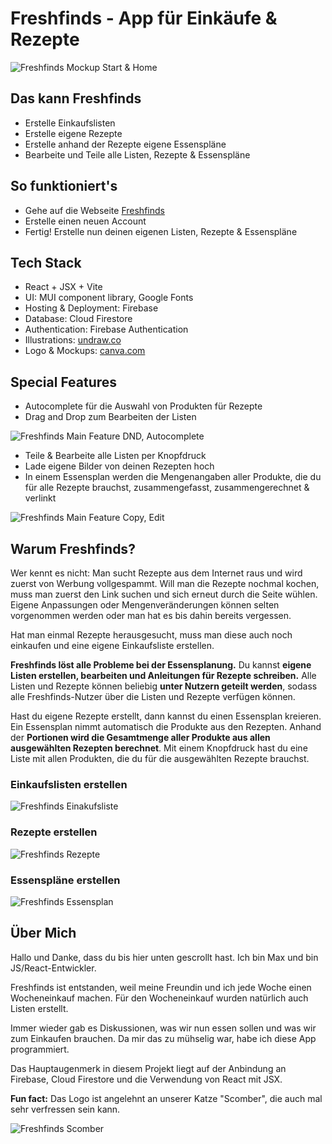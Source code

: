 # Freshfinds - App für Einkäufe & Rezepte

![Freshfinds Mockup Start & Home](public/mockups/freshfinds-banner-github.png)

## Das kann Freshfinds

- Erstelle Einkaufslisten
- Erstelle eigene Rezepte
- Erstelle anhand der Rezepte eigene Essenspläne
- Bearbeite und Teile alle Listen, Rezepte & Essenspläne

## So funktioniert's

- Gehe auf die Webseite [Freshfinds](https://freshfinds.web.app/)
- Erstelle einen neuen Account
- Fertig! Erstelle nun deinen eigenen Listen, Rezepte & Essenspläne

## Tech Stack

- React + JSX + Vite
- UI: MUI component library, Google Fonts
- Hosting & Deployment: Firebase
- Database: Cloud Firestore
- Authentication: Firebase Authentication
- Illustrations: [undraw.co](https://undraw.co/)
- Logo & Mockups: [canva.com](https://www.canva.com/)

## Special Features

- Autocomplete für die Auswahl von Produkten für Rezepte
- Drag and Drop zum Bearbeiten der Listen

![Freshfinds Main Feature DND, Autocomplete](public/mockups/feature-mockup-1.png)

- Teile & Bearbeite alle Listen per Knopfdruck
- Lade eigene Bilder von deinen Rezepten hoch
- In einem Essensplan werden die Mengenangaben aller Produkte, die du für alle Rezepte brauchst, zusammengefasst, zusammengerechnet & verlinkt

![Freshfinds Main Feature Copy, Edit](public/mockups/feature-mockup-2.png)

## Warum Freshfinds?

Wer kennt es nicht: Man sucht Rezepte aus dem Internet raus und wird zuerst von Werbung vollgespammt.
Will man die Rezepte nochmal kochen, muss man zuerst den Link suchen und sich erneut durch die Seite wühlen.
Eigene Anpassungen oder Mengenveränderungen können selten vorgenommen werden oder man hat es bis dahin bereits vergessen.

Hat man einmal Rezepte herausgesucht, muss man diese auch noch einkaufen und eine eigene Einkaufsliste erstellen.

**Freshfinds löst alle Probleme bei der Essensplanung.** Du kannst **eigene Listen erstellen, bearbeiten und Anleitungen für Rezepte schreiben.**
Alle Listen und Rezepte können beliebig **unter Nutzern geteilt werden**, sodass alle Freshfinds-Nutzer über die Listen und Rezepte verfügen können.

Hast du eigene Rezepte erstellt, dann kannst du einen Essensplan kreieren. Ein Essensplan nimmt automatisch die Produkte aus den Rezepten.
Anhand der **Portionen wird die Gesamtmenge aller Produkte aus allen ausgewählten Rezepten berechnet**. Mit einem Knopfdruck hast du eine Liste mit allen Produkten, die du für die ausgewählten Rezepte brauchst.

### Einkaufslisten erstellen

![Freshfinds Einakufsliste](public/mockups/einkaufsliste-mockup.png)

### Rezepte erstellen

![Freshfinds Rezepte](public/mockups/rezepte-mockup.png)

### Essenspläne erstellen

![Freshfinds Essensplan](public/mockups/essensplan-mockup.png)

## Über Mich

Hallo und Danke, dass du bis hier unten gescrollt hast. Ich bin Max und bin JS/React-Entwickler.

Freshfinds ist entstanden, weil meine Freundin und ich jede Woche einen Wocheneinkauf machen. Für den Wocheneinkauf wurden natürlich auch Listen erstellt.

Immer wieder gab es Diskussionen, was wir nun essen sollen und was wir zum Einkaufen brauchen. Da mir das zu mühselig war, habe ich diese App programmiert.

Das Hauptaugenmerk in diesem Projekt liegt auf der Anbindung an Firebase, Cloud Firestore und die Verwendung von React mit JSX.

**Fun fact:** Das Logo ist angelehnt an unserer Katze "Scomber", die auch mal sehr verfressen sein kann.

![Freshfinds Scomber](public/mockups/scomber.jpg)
